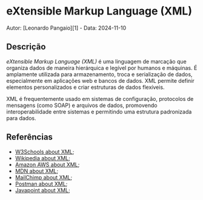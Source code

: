 # eXtensible Markup Language (XML)

Autor: [Leonardo Pangaio][1] - Data: 2024-11-10

## Descrição

*eXtensible Markup Language (XML)* é uma linguagem de marcação que organiza dados de maneira hierárquica e legível por humanos e máquinas. É amplamente utilizada para armazenamento, troca e serialização de dados, especialmente em aplicações web e bancos de dados. XML permite definir elementos personalizados e criar estruturas de dados flexíveis.

XML é frequentemente usado em sistemas de configuração, protocolos de mensagens (como SOAP) e arquivos de dados, promovendo interoperabilidade entre sistemas e permitindo uma estrutura padronizada para dados.

## Referências

- [W3Schools about XML](https://www.w3schools.com/xml/xml_whatis.asp);
- [Wikipedia about XML](https://en.wikipedia.org/wiki/XML);
- [Amazon AWS about XML](https://aws.amazon.com/what-is/xml/);
- [MDN about XML](https://developer.mozilla.org/en-US/docs/Web/XML/XML_introduction);
- [MailChimp about XML](https://mailchimp.com/pt-br/marketing-glossary/xml/);
- [Postman about XML](https://blog.postman.com/what-is-xml/);
- [Javapoint about XML](https://www.javatpoint.com/what-is-xml);
